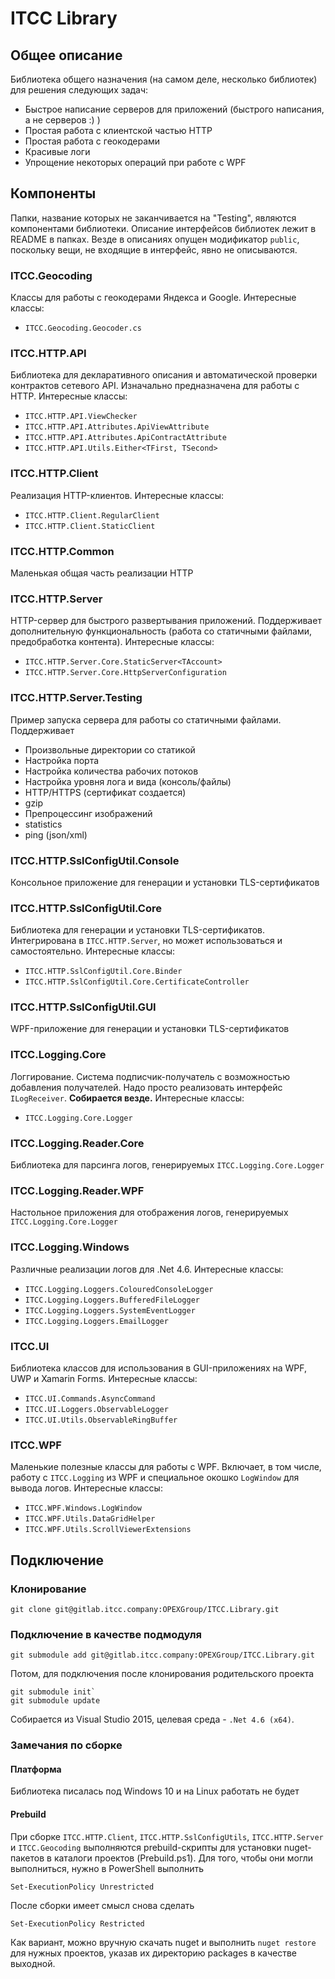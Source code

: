 # ITCC Library

## Общее описание

Библиотека общего назначения (на самом деле, несколько библиотек) для решения следующих задач:

* Быстрое написание серверов для приложений (быстрого написания, а не серверов :) )  
* Простая работа с клиентской частью HTTP  
* Простая работа с геокодерами  
* Красивые логи  
* Упрощение некоторых операций при работе с WPF  

## Компоненты

Папки, название которых не заканчивается на "Testing", являются компонентами библиотеки.
Описание интерфейсов библиотек лежит в README в папках.
Везде в описаниях опущен модификатор `public`, поскольку вещи, не входящие в интерфейс, явно не описываются.

### ITCC.Geocoding

Классы для работы с геокодерами Яндекса и Google. Интересные классы:

* `ITCC.Geocoding.Geocoder.cs`

### ITCC.HTTP.API

Библиотека для декларативного описания и автоматической проверки контрактов сетевого API.
Изначально предназначена для работы с HTTP.
Интересные классы:

* `ITCC.HTTP.API.ViewChecker`  
* `ITCC.HTTP.API.Attributes.ApiViewAttribute`  
* `ITCC.HTTP.API.Attributes.ApiContractAttribute`
* `ITCC.HTTP.API.Utils.Either<TFirst, TSecond>`

### ITCC.HTTP.Client

Реализация HTTP-клиентов. Интересные классы:

* `ITCC.HTTP.Client.RegularClient`  
* `ITCC.HTTP.Client.StaticClient`  

### ITCC.HTTP.Common

Маленькая общая часть реализации HTTP

### ITCC.HTTP.Server

HTTP-сервер для быстрого развертывания приложений. 
Поддерживает дополнительную функциональность (работа со статичными файлами, предобработка контента).
Интересные классы:

* `ITCC.HTTP.Server.Core.StaticServer<TAccount>`  
* `ITCC.HTTP.Server.Core.HttpServerConfiguration` 

### ITCC.HTTP.Server.Testing

Пример запуска сервера для работы со статичными файлами. Поддерживает

* Произвольные директории со статикой  
* Настройка порта  
* Настройка количества рабочих потоков  
* Настройка уровня лога и вида (консоль/файлы)  
* HTTP/HTTPS (сертификат создается)  
* gzip  
* Препроцессинг изображений  
* statistics  
* ping (json/xml)  

### ITCC.HTTP.SslConfigUtil.Console

Консольное приложение для генерации и установки TLS-сертификатов  

### ITCC.HTTP.SslConfigUtil.Core

Библиотека для генерации и установки TLS-сертификатов. 
Интегрирована в `ITCC.HTTP.Server`, но может использоваться и самостоятельно. 
Интересные классы:

* `ITCC.HTTP.SslConfigUtil.Core.Binder`  
* `ITCC.HTTP.SslConfigUtil.Core.CertificateController`  

### ITCC.HTTP.SslConfigUtil.GUI

WPF-приложение для генерации и установки TLS-сертификатов  

### ITCC.Logging.Core

Логгирование. Система подписчик-получатель с возможностью добавления получателей. Надо просто реализовать интерфейс `ILogReceiver`. **Собирается везде.** Интересные классы:

* `ITCC.Logging.Core.Logger`

### ITCC.Logging.Reader.Core

Библиотека для парсинга логов, генерируемых `ITCC.Logging.Core.Logger`  

### ITCC.Logging.Reader.WPF

Настольное приложения для отображения логов, генерируемых `ITCC.Logging.Core.Logger`  

### ITCC.Logging.Windows

Различные реализации логов для .Net 4.6. Интересные классы:

* `ITCC.Logging.Loggers.ColouredConsoleLogger`  
* `ITCC.Logging.Loggers.BufferedFileLogger`  
* `ITCC.Logging.Loggers.SystemEventLogger`  
* `ITCC.Logging.Loggers.EmailLogger`  

### ITCC.UI

Библиотека классов для использования в GUI-приложениях на WPF, UWP и Xamarin Forms. Интересные классы:

* `ITCC.UI.Commands.AsyncCommand`  
* `ITCC.UI.Loggers.ObservableLogger`  
* `ITCC.UI.Utils.ObservableRingBuffer`  

### ITCC.WPF

Маленькие полезные классы для работы с WPF. Включает, в том числе, работу с `ITCC.Logging` из WPF и специальное окошко `LogWindow` для вывода логов. Интересные классы:  

* `ITCC.WPF.Windows.LogWindow`  
* `ITCC.WPF.Utils.DataGridHelper`  
* `ITCC.WPF.Utils.ScrollViewerExtensions`  

## Подключение

### Клонирование

```
git clone git@gitlab.itcc.company:OPEXGroup/ITCC.Library.git
```

### Подключение в качестве подмодуля

```
git submodule add git@gitlab.itcc.company:OPEXGroup/ITCC.Library.git
```

Потом, для подключения после клонирования родительского проекта

```
git submodule init`
git submodule update
```

Собирается из Visual Studio 2015, целевая среда - `.Net 4.6 (x64)`.

### Замечания по сборке

#### Платформа

Библиотека писалась под Windows 10 и на Linux работать не будет

#### Prebuild

При сборке `ITCC.HTTP.Client`, `ITCC.HTTP.SslConfigUtils`, `ITCC.HTTP.Server` и `ITCC.Geocoding` выполняются prebuild-скрипты для установки nuget-пакетов в каталоги проектов (Prebuild.ps1).
Для того, чтобы они могли выполниться, нужно в PowerShell выполнить

```
Set-ExecutionPolicy Unrestricted
```

После сборки имеет смысл снова сделать

```
Set-ExecutionPolicy Restricted
```

Как вариант, можно вручную скачать nuget и выполнить `nuget restore` для нужных проектов, указав их директорию packages в качестве выходной.

